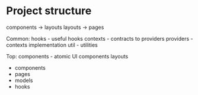 # Project structure

components -> layouts
layouts -> pages

Common:
    hooks - useful hooks
    contexts - contracts to providers
    providers - contexts implementation
    util - utilities

Top:
    components - atomic UI components
    layouts 

- components
- pages
- models
- hooks